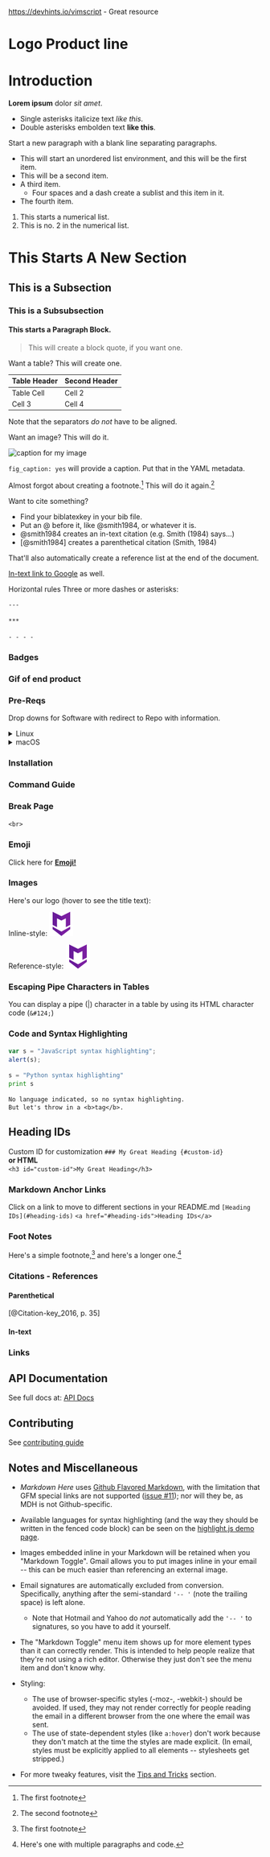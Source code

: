 [This is a comment that will be hidden. Place a space before and after.]: # 

https://devhints.io/vimscript - Great resource


# Logo Product line

# Introduction

**Lorem ipsum** dolor *sit amet*. 

- Single asterisks italicize text *like this*. 
- Double asterisks embolden text **like this**.

Start a new paragraph with a blank line separating paragraphs.

- This will start an unordered list environment, and this will be the first item.
- This will be a second item.
- A third item.
    - Four spaces and a dash create a sublist and this item in it.
- The fourth item.
    
1. This starts a numerical list.
2. This is no. 2 in the numerical list.
    
# This Starts A New Section
## This is a Subsection
### This is a Subsubsection
#### This starts a Paragraph Block.

> This will create a block quote, if you want one.

Want a table? This will create one.

Table Header  | Second Header
------------- | -------------
Table Cell    | Cell 2
Cell 3        | Cell 4 

Note that the separators *do not* have to be aligned.

Want an image? This will do it.

![caption for my image](path/to/image.jpg)

`fig_caption: yes` will provide a caption. Put that in the YAML metadata.

Almost forgot about creating a footnote.[^1] This will do it again.[^2]

[^1]: The first footnote
[^2]: The second footnote

Want to cite something? 

- Find your biblatexkey in your bib file.
- Put an @ before it, like @smith1984, or whatever it is.
- @smith1984 creates an in-text citation (e.g. Smith (1984) says...)
- [@smith1984] creates a parenthetical citation (Smith, 1984)

That'll also automatically create a reference list at the end of the document.

[In-text link to Google](http://google.com) as well.

Horizontal rules
Three or more dashes or asterisks: 

    ---

    ***

    - - - -

 
### Badges
 
### Gif of end product

### Pre-Reqs
Drop downs for Software with redirect to Repo with information.

<details>
<summary>Linux</summary>
Redirect to that repository
</details>

<details>
<summary>macOS</summary>
</details>

### Installation


### Command Guide

### Break Page

`<br>`

### Emoji

Click here for [**Emoji!**](https://gist.github.com/rxaviers/7360908)

### Images
Here's our logo (hover to see the title text):

Inline-style: 
![alt text](https://github.com/adam-p/markdown-here/raw/master/src/common/images/icon48.png "Logo Title Text 1")

Reference-style: 
![alt text][logo]

[logo]: https://github.com/adam-p/markdown-here/raw/master/src/common/images/icon48.png "Logo Title Text 2"

### Escaping Pipe Characters in Tables
You can display a pipe (|) character in a table by using its HTML character code (`&#124;`)

### Code and Syntax Highlighting
```javascript
var s = "JavaScript syntax highlighting";
alert(s);
```
 
```python
s = "Python syntax highlighting"
print s
```
 
```
No language indicated, so no syntax highlighting. 
But let's throw in a <b>tag</b>.
```

## Heading IDs
Custom ID for customization
`### My Great Heading {#custom-id}` <br>
**or HTML** <br>
`<h3 id="custom-id">My Great Heading</h3>`

### Markdown Anchor Links
Click on a link to move to different sections in your README.md
`[Heading IDs](#heading-ids)`
`<a href="#heading-ids">Heading IDs</a>`

### Foot Notes

Here's a simple footnote,[^1] and here's a longer one.[^bignote]

[^1]: This is the first footnote.

[^bignote]: Here's one with multiple paragraphs and code.

### Citations - References
#### Parenthetical
[@Citation-key_2016, p. 35]
#### In-text


### Links
[homebrew]: https://formulae.brew.sh/formula/zoxide
[emacs]: https://www.gnu.org/software/emacs/

## API Documentation
See full docs at: [API Docs](docs/api.md)

## Contributing
See [contributing guide](.github/CONTRIBUTING.md)

## Notes and Miscellaneous

* *Markdown Here* uses [Github Flavored Markdown](http://github.github.com/github-flavored-markdown/), with the limitation that GFM special links are not supported ([issue #11](https://github.com/adam-p/markdown-here/issues/11)); nor will they be, as MDH is not Github-specific.

* Available languages for syntax highlighting (and the way they should be written in the fenced code block) can be seen on the [highlight.js demo page](http://softwaremaniacs.org/media/soft/highlight/test.html).

* Images embedded inline in your Markdown will be retained when you "Markdown Toggle". Gmail allows you to put images inline in your email -- this can be much easier than referencing an external image.

* Email signatures are automatically excluded from conversion. Specifically, anything after the semi-standard `'-- '` (note the trailing space) is left alone.
  * Note that Hotmail and Yahoo do *not* automatically add the `'-- '` to signatures, so you have to add it yourself.

* The "Markdown Toggle" menu item shows up for more element types than it can correctly render. This is intended to help people realize that they're not using a rich editor. Otherwise they just don't see the menu item and don't know why.

* Styling:
  * The use of browser-specific styles (-moz-, -webkit-) should be avoided. If used, they may not render correctly for people reading the email in a different browser from the one where the email was sent.
  * The use of state-dependent styles (like `a:hover`) don't work because they don't match at the time the styles are made explicit. (In email, styles must be explicitly applied to all elements -- stylesheets get stripped.)

* For more tweaky features, visit the [Tips and Tricks](https://github.com/adam-p/markdown-here/wiki/Tips-and-Tricks) section.

